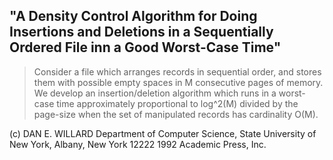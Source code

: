 ## "A Density Control Algorithm for Doing Insertions and Deletions in a Sequentially Ordered File inn a Good Worst-Case Time"

> Consider a file which arranges records in sequential order, and stores them with
> possible empty spaces in M consecutive pages of memory. We develop an insertion/deletion
> algorithm which runs in a worst-case time approximately proportional to
> log^2(M) divided by the page-size when the set of manipulated records has cardinality
> O(M). 

(c) DAN E. WILLARD
Department of Computer Science, State University of New York,
Albany, New York 12222
1992 Academic Press, Inc. 
